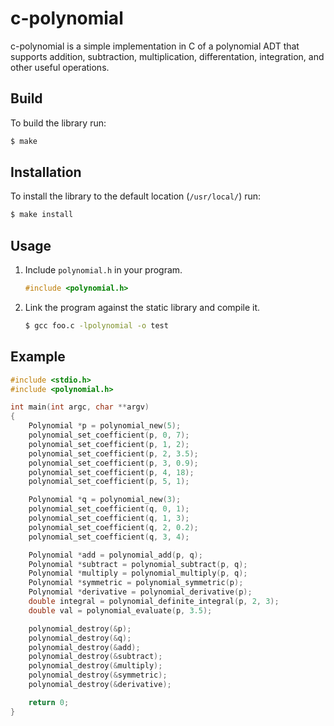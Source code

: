 # c-polynomial

c-polynomial is a simple implementation in C of a polynomial ADT that supports addition, subtraction, multiplication, differentation, integration, and other useful operations.


## Build

To build the library run:

```bash
$ make
```

## Installation

To install the library to the default location (`/usr/local/`) run:

```bash
$ make install
```

## Usage

1. Include `polynomial.h` in your program.

    ```c
    #include <polynomial.h>
    ```

2. Link the program against the static library and compile it.

    ```bash
    $ gcc foo.c -lpolynomial -o test
    ```

## Example

```c
#include <stdio.h>
#include <polynomial.h>

int main(int argc, char **argv)
{
    Polynomial *p = polynomial_new(5);
    polynomial_set_coefficient(p, 0, 7);
    polynomial_set_coefficient(p, 1, 2);
    polynomial_set_coefficient(p, 2, 3.5);
    polynomial_set_coefficient(p, 3, 0.9);
    polynomial_set_coefficient(p, 4, 18);
    polynomial_set_coefficient(p, 5, 1);

    Polynomial *q = polynomial_new(3);
    polynomial_set_coefficient(q, 0, 1);
    polynomial_set_coefficient(q, 1, 3);
    polynomial_set_coefficient(q, 2, 0.2);
    polynomial_set_coefficient(q, 3, 4);

    Polynomial *add = polynomial_add(p, q);
    Polynomial *subtract = polynomial_subtract(p, q);
    Polynomial *multiply = polynomial_multiply(p, q);
    Polynomial *symmetric = polynomial_symmetric(p);
    Polynomial *derivative = polynomial_derivative(p);
    double integral = polynomial_definite_integral(p, 2, 3);
    double val = polynomial_evaluate(p, 3.5);

    polynomial_destroy(&p);
    polynomial_destroy(&q);
    polynomial_destroy(&add);
    polynomial_destroy(&subtract);
    polynomial_destroy(&multiply);
    polynomial_destroy(&symmetric);
    polynomial_destroy(&derivative);

    return 0;
}
```
